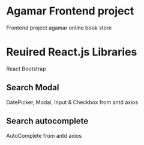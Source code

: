 # Agamar Frontend project

Frontend project agamar online book store

# Reuired React.js Libraries
React Bootstrap
## Search Modal
DatePicker, Modal, Input & Checkbox from antd
axios 

## Search autocomplete

AutoComplete from antd
axios




